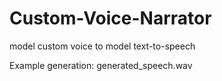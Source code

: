 # Custom-Voice-Narrator
 model custom voice to model text-to-speech

 Example generation: generated_speech.wav
